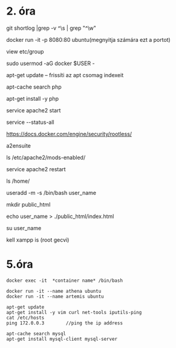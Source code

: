 # 2. óra

git shortlog |grep -v ^\s | grep "^\w"

docker run -it -p 8080:80 ubuntu(megnyitja számára ezt a portot)

view etc/group

sudo usermod -aG docker $USER - 

apt-get update – frissíti az apt csomag indexeit

apt-cache search php

apt-get install -y php

service apache2 start

service --status-all

https://docs.docker.com/engine/security/rootless/

a2ensuite 

ls /etc/apache2/mods-enabled/

service apache2 restart

ls /home/

useradd -m -s /bin/bash user_name

mkdir public_html

echo user_name > ./public_html/index.html

su user_name

kell xampp is (root gecvi)

# 5.óra
`docker exec -it  *container name* /bin/bash`

```console
docker run -it --name athena ubuntu
docker run -it --name artemis ubuntu

apt-get update
apt-get install -y vim curl net-tools iputils-ping
cat /etc/hosts
ping 172.0.0.3        //ping the ip address

apt-cache search mysql
apt-get install mysql-client mysql-server
```
